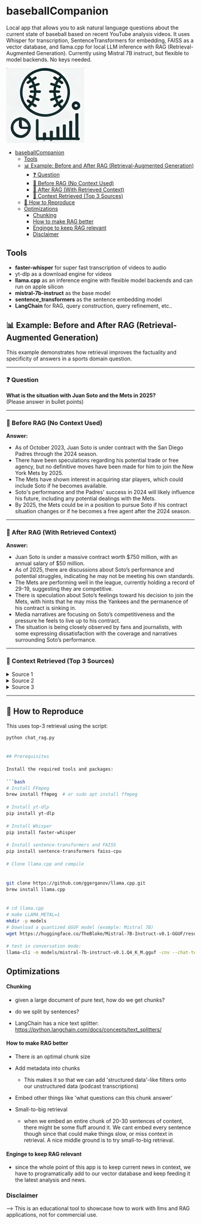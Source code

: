 # baseballCompanion

Local app that allows you to ask natural language questions about the current state of baseball based on recent YouTube analysis videos. It uses Whisper for transcription, SentenceTransformers for embedding, FAISS as a vector database, and llama.cpp for local LLM inference with RAG (Retrieval-Augmented Generation). Currently using Mistral 7B instruct, but flexible to model backends. No keys needed. 



![baseballCompanion](assets/logo.png)

- [baseballCompanion](#baseballcompanion)
  - [Tools](#tools)
  - [📊 Example: Before and After RAG (Retrieval-Augmented Generation)](#-example-before-and-after-rag-retrieval-augmented-generation)
    - [❓ Question](#-question)
    - [🧠 Before RAG (No Context Used)](#-before-rag-no-context-used)
    - [🚀 After RAG (With Retrieved Context)](#-after-rag-with-retrieved-context)
    - [📂 Context Retrieved (Top 3 Sources)](#-context-retrieved-top-3-sources)
  - [🧪 How to Reproduce](#-how-to-reproduce)
  - [Optimizations](#optimizations)
      - [Chunking](#chunking)
      - [How to make RAG better](#how-to-make-rag-better)
      - [Enginge to keep RAG relevant](#enginge-to-keep-rag-relevant)
    - [Disclaimer](#disclaimer)



## Tools

- **faster-whisper** for super fast transcription of videos to audio
- yt-dlp as a download engine for videos
- **llama.cpp** as an inference engine with flexible model backends and can run on apple silicon
- **mistral-7b-instruct** as the base model
- **sentence_transformers** as the sentence embedding model
- **LangChain** for RAG, query construction, query refinement, etc..



## 📊 Example: Before and After RAG (Retrieval-Augmented Generation)

This example demonstrates how retrieval improves the factuality and specificity of answers in a sports domain question.

---

### ❓ Question

**What is the situation with Juan Soto and the Mets in 2025?**  
(Please answer in bullet points)

---

### 🧠 Before RAG (No Context Used)

**Answer:**

- As of October 2023, Juan Soto is under contract with the San Diego Padres through the 2024 season.  
- There have been speculations regarding his potential trade or free agency, but no definitive moves have been made for him to join the New York Mets by 2025.  
- The Mets have shown interest in acquiring star players, which could include Soto if he becomes available.  
- Soto's performance and the Padres' success in 2024 will likely influence his future, including any potential dealings with the Mets.  
- By 2025, the Mets could be in a position to pursue Soto if his contract situation changes or if he becomes a free agent after the 2024 season.

---

### 🚀 After RAG (With Retrieved Context)

**Answer:**

- Juan Soto is under a massive contract worth $750 million, with an annual salary of $50 million.  
- As of 2025, there are discussions about Soto’s performance and potential struggles, indicating he may not be meeting his own standards.  
- The Mets are performing well in the league, currently holding a record of 29-19, suggesting they are competitive.  
- There is speculation about Soto’s feelings toward his decision to join the Mets, with hints that he may miss the Yankees and the permanence of his contract is sinking in.  
- Media narratives are focusing on Soto’s competitiveness and the pressure he feels to live up to his contract.  
- The situation is being closely observed by fans and journalists, with some expressing dissatisfaction with the coverage and narratives surrounding Soto’s performance.

---

### 📂 Context Retrieved (Top 3 Sources)

<details>
<summary>Source 1</summary>

> Juan Soto knows he's not playing up to his own standards. It's painfully obvious. No one cares more about Soto's struggles than him. He's extremely competitive and under pressure to live up to his massive contract. It's been seven weeks of baseball and fans are already reacting strongly.

</details>

<details>
<summary>Source 2</summary>

> Media coverage of the Mets and Juan Soto has been highly sensationalized. There's frustration among journalists about not getting key quotes. The conversation reflects broader issues with sports journalism and entitlement among reporters.

</details>

<details>
<summary>Source 3</summary>

> Allegedly, there’s a "rat" leaking internal info. Soto seemed happiest when interacting with Aaron Judge and Yankees staff. There's speculation he misses the Yankees and is feeling the permanence of his decision to join the Mets. Despite this, both the Mets and Yankees are performing well in 2025.

</details>

---

## 🧪 How to Reproduce

This uses top-3 retrieval using the script:

```bash
python chat_rag.py


## Prerequisites

Install the required tools and packages:

```bash
# Install FFmpeg
brew install ffmpeg  # or sudo apt install ffmpeg

# Install yt-dlp
pip install yt-dlp

# Install Whisper
pip install faster-whisper

# Install sentence-transformers and FAISS
pip install sentence-transformers faiss-cpu

# Clone llama.cpp and compile


git clone https://github.com/ggerganov/llama.cpp.git
brew install llama.cpp


# cd llama.cpp
# make LLAMA_METAL=1
mkdir -p models
# Download a quantized GGUF model (example: Mistral 7B)
wget https://huggingface.co/TheBloke/Mistral-7B-Instruct-v0.1-GGUF/resolve/main/mistral-7b-instruct-v0.1.Q4_K_M.gguf -P models/

# test in conversation mode:
llama-cli -m models/mistral-7b-instruct-v0.1.Q4_K_M.gguf -cnv --chat-template chatml
```


## Optimizations

#### Chunking

* given a large document of pure text, how do we get chunks? 

* do we split by sentences?

* LangChain has a nice text splitter: https://python.langchain.com/docs/concepts/text_splitters/


#### How to make RAG better

* There _is_ an optimal chunk size

* Add metadata into chunks

    * This makes it so that we can add 'structured data'-like filters onto our unstructured data (podcast transcriptions)

* Embed other things like 'what questions can this chunk answer'

* Small-to-big retrieval

    * when we embed an entire chunk of 20-30 sentences of content, there might be some fluff around it. We cant embed every sentence though since that could make things slow, or miss context in retrieval. A nice middle ground is to try small-to-big retrieval. 


#### Enginge to keep RAG relevant

* since the whole point of this app is to keep current news in context, we have to programatically add to our vector database and keep feeding it the latest analysis and news. 


### Disclaimer

--> This is an educational tool to showcase how to work with llms and RAG applications, not for commercial use. 

